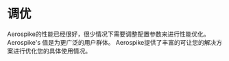 # 调优


Aerospike的性能已经很好，很少情况下需要调整配置参数来进行性能优化。Aerospike's 值是为更广泛的用户群体。
Aerospike提供了丰富的可让您的解决方案进行优化您的具体使用情况。
